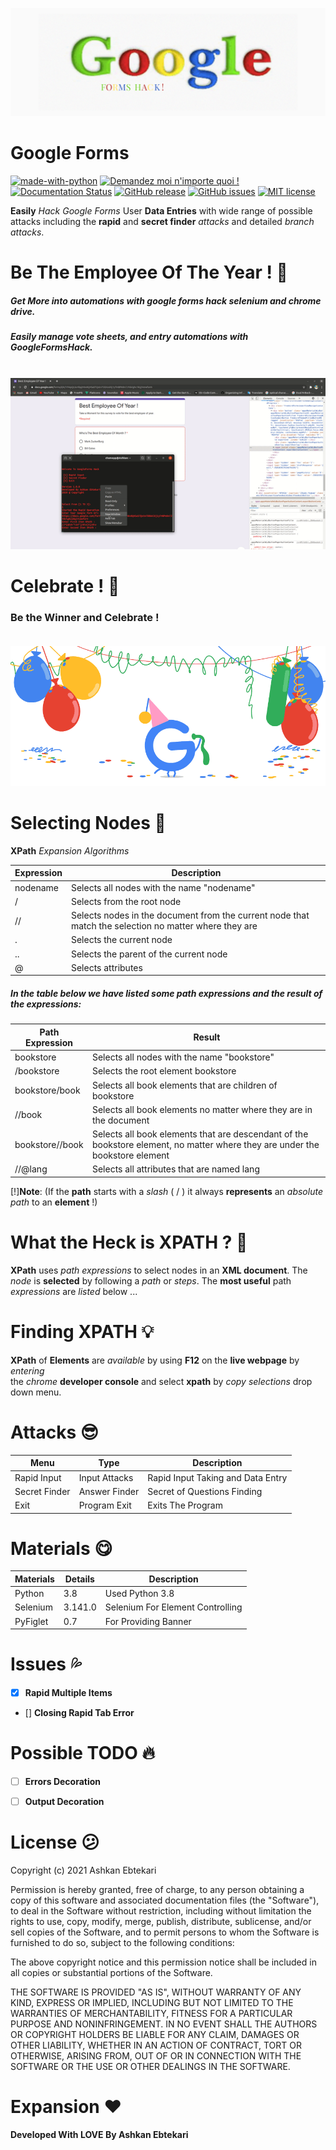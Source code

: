 ![Header](GoogleFormsHack.png)
# Google Forms


[![made-with-python](https://img.shields.io/badge/Made%20with-Python-1f425f.svg)](https://www.python.org/)
[![Demandez moi n'importe quoi !](https://img.shields.io/badge/Demandez%20moi-n'%20importe%20quoi-1abc9c.svg)](https://GitHub.com/Naereen/ama.fr)
[![Documentation Status](https://readthedocs.org/projects/ansicolortags/badge/?version=latest)](http://ansicolortags.readthedocs.io/?badge=latest)
[![GitHub release](https://img.shields.io/github/release/Naereen/StrapDown.js.svg)](https://GitHub.com/Naereen/StrapDown.js/releases/)
[![GitHub issues](https://img.shields.io/github/issues/Naereen/StrapDown.js.svg)](https://GitHub.com/Naereen/StrapDown.js/issues/)
[![MIT license](https://img.shields.io/badge/License-MIT-blue.svg)](https://lbesson.mit-license.org/)

**Easily** *Hack Google Forms* User **Data Entries** with wide range of possible <br>
attacks including the **rapid** and **secret finder** *attacks* and detailed *branch attacks*. <br>

# Be The Employee Of The Year ! :tada:
##### Get More into automations with google forms hack selenium and chrome drive. <br>
##### Easily manage vote sheets, and entry automations with GoogleFormsHack. <br> <br>
![](https://github.com/Chamepp/GoogleForms/blob/master/GoogleFormsHack.gif) <br>


# Celebrate ! :beers:
### Be the Winner and Celebrate ! <br> <br>
![](https://github.com/Chamepp/GoogleForms/blob/master/GoogleCelebration)


# Selecting Nodes :balloon:
**XPath**  *Expansion Algorithms*

| Expression | Description                                |
| ---------- | ------------------------------------------ |
| nodename	 | Selects all nodes with the name "nodename" |
|    /	     | Selects from the root node                 |
|   //	     | Selects nodes in the document from the current node that match the selection no matter where they are |
|   .	     | Selects the current node                   |
|   ..	     | Selects the parent of the current node     |
|   @	     | Selects attributes                         |

##### In the table below we have listed some path expressions and the result of the expressions:

| Path Expression |	Result |
| --------------- | ------ |
| bookstore       |	Selects all nodes with the name "bookstore" |
| /bookstore      |	Selects the root element bookstore          |
| bookstore/book  |	Selects all book elements that are children of bookstore |
| //book          |	Selects all book elements no matter where they are in the document |
| bookstore//book |	Selects all book elements that are descendant of the bookstore element, no matter where they are under the bookstore element |
| //@lang	      | Selects all attributes that are named lang |

[!]**Note**: (If the **path** starts with a *slash* ( / ) it always **represents** an *absolute path* to an **element** !)


# What the Heck is XPATH ? :rainbow:
**XPath**  uses *path expressions* to select nodes in an **XML document**. The *node* is **selected** by following a *path* or *steps*. The **most useful** path *expressions* are *listed* below ...

# Finding XPATH :bulb:
**XPath** of **Elements** are *available* by using **F12** on the **live webpage** by *entering* <br>
the *chrome* **developer console** and select **xpath** by *copy selections* drop down menu.

# Attacks :sunglasses:

| Menu            | Type           | Description                       |
| --------------- | -------------- | --------------------------------- |
| Rapid Input     | Input Attacks  | Rapid Input Taking and Data Entry |                 |
| Secret Finder   | Answer Finder  | Secret of Questions Finding       |
| Exit            | Program Exit   | Exits The Program                 |

# Materials :yum:

| Materials  | Details     | Description                      |
| ---------- | ----------- | -------------------------------- |
| Python     | 3.8         | Used Python 3.8                  |
| Selenium   | 3.141.0     | Selenium For Element Controlling |
| PyFiglet   | 0.7         | For Providing Banner             |


# Issues :sweat_drops:

- [x] **Rapid Multiple Items**
- [] **Closing Rapid Tab Error**

# Possible TODO :fire:

- [ ] **Errors Decoration**
- [ ] **Output Decoration**



# License :confused:
Copyright (c) 2021 Ashkan Ebtekari

Permission is hereby granted, free of charge, to any person obtaining a copy
of this software and associated documentation files (the "Software"), to deal
in the Software without restriction, including without limitation the rights
to use, copy, modify, merge, publish, distribute, sublicense, and/or sell
copies of the Software, and to permit persons to whom the Software is
furnished to do so, subject to the following conditions:

The above copyright notice and this permission notice shall be included in all
copies or substantial portions of the Software.

THE SOFTWARE IS PROVIDED "AS IS", WITHOUT WARRANTY OF ANY KIND, EXPRESS OR
IMPLIED, INCLUDING BUT NOT LIMITED TO THE WARRANTIES OF MERCHANTABILITY,
FITNESS FOR A PARTICULAR PURPOSE AND NONINFRINGEMENT. IN NO EVENT SHALL THE
AUTHORS OR COPYRIGHT HOLDERS BE LIABLE FOR ANY CLAIM, DAMAGES OR OTHER
LIABILITY, WHETHER IN AN ACTION OF CONTRACT, TORT OR OTHERWISE, ARISING FROM,
OUT OF OR IN CONNECTION WITH THE SOFTWARE OR THE USE OR OTHER DEALINGS IN THE
SOFTWARE.


# Expansion :heart:
**Developed With LOVE By Ashkan Ebtekari**
